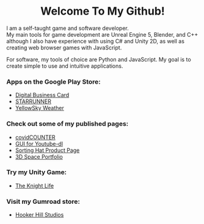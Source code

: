 <h1 style="text-align: center">Welcome To My Github!</h2>

<p>I am a self-taught game and software developer. <br>My main tools for game development are Unreal Engine 5, Blender, and C++ although I also have experience with using C# and Unity 2D, as well as creating web browser games with JavaScript.</p>
<p>For software, my tools of choice are Python and JavaScript. My goal is to create simple to use and intuitive applications.</p> 

<h3>Apps on the Google Play Store:</h3>
<ul>
<li>
<a href="https://play.google.com/store/apps/details?id=card.digitalbusinesscard" target="">Digital Business Card</a>
</li>
<li>
<a href="https://play.google.com/store/apps/details?id=runner.starrunner" target="">STARRUNNER</a>
</li>
<li>
<a href="https://play.google.com/store/apps/details?id=weather.yellowsky" target="">YellowSky Weather</a>
</li>
</ul>
<h3>Check out some of my published pages:</h3>
<ul>
<li>
<a href="https://jrh89.GitHub.io/ImprovedCovidCounter" target="">covidCOUNTER</a>
</li>
<li>
<a href="https://jrh89.GitHub.io/FMDownloadPage" target="">GUI for Youtube-dl</a>
</li>
<li>
<a href="https://jrh89.github.io/SHDownloadPage/" target="">Sorting Hat Product Page</a>
</li>
<li>
<a href="https://jrh89.GitHub.io/NP" target="">3D Space Portfolio</a>
</li>
</ul>

<h3>Try my Unity Game:</h3>
<ul>
<li>
<a href="https://jrh89.itch.io/the-knight-life" target="">The Knight Life</a>
</li>
</ul>
<h3>Visit my Gumroad store:</h3>
<ul>
<li>
<a href="https://jrh89.gumroad.com" target="">Hooker Hill Studios</a>
</li>
</ul>
